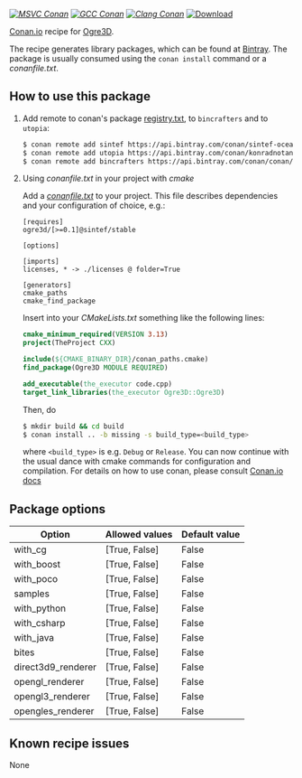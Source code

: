 [_![MSVC Conan](https://github.com/sintef-ocean/conan-ogre3d/workflows/MSVC%20Conan/badge.svg)_](https://github.com/sintef-ocean/conan-ogre3d/actions?query=workflow%3A%22MSVC+Conan%22)
[_![GCC Conan](https://github.com/sintef-ocean/conan-ogre3d/workflows/GCC%20Conan/badge.svg)_](https://github.com/sintef-ocean/conan-ogre3d/actions?query=workflow%3A%22GCC+Conan%22)
[_![Clang Conan](https://github.com/sintef-ocean/conan-ogre3d/workflows/Clang%20Conan/badge.svg)_](https://github.com/sintef-ocean/conan-ogre3d/actions?query=workflow%3A%22Clang+Conan%22)
[ ![Download](https://api.bintray.com/packages/sintef-ocean/conan/ogre3d%3Asintef/images/download.svg) ](https://bintray.com/sintef-ocean/conan/ogre3d%3Asintef/_latestVersion)

[Conan.io](https://conan.io) recipe for [Ogre3D](https://www.ogre3d.org).

The recipe generates library packages, which can be found at [Bintray](https://bintray.com/sintef-ocean/conan/ogre3d%3Asintef/_latestVersion).
The package is usually consumed using the `conan install` command or a *conanfile.txt*.

## How to use this package

1. Add remote to conan's package [registry.txt](http://docs.conan.io/en/latest/reference/config_files/registry.txt.html), to `bincrafters` and to `utopia`:

   ```bash
   $ conan remote add sintef https://api.bintray.com/conan/sintef-ocean/conan
   $ conan remote add utopia https://api.bintray.com/conan/konradnotantoo/utopia
   $ conan remote add bincrafters https://api.bintray.com/conan/conan/conan-center
   ```

2. Using *conanfile.txt* in your project with *cmake*

   Add a [*conanfile.txt*](http://docs.conan.io/en/latest/reference/conanfile_txt.html) to your project. This file describes dependencies and your configuration of choice, e.g.:

   ```
   [requires]
   ogre3d/[>=0.1]@sintef/stable

   [options]

   [imports]
   licenses, * -> ./licenses @ folder=True

   [generators]
   cmake_paths
   cmake_find_package
   ```
   Insert into your *CMakeLists.txt* something like the following lines:
   ```cmake
   cmake_minimum_required(VERSION 3.13)
   project(TheProject CXX)

   include(${CMAKE_BINARY_DIR}/conan_paths.cmake)
   find_package(Ogre3D MODULE REQUIRED)

   add_executable(the_executor code.cpp)
   target_link_libraries(the_executor Ogre3D::Ogre3D)
   ```
   Then, do
   ```bash
   $ mkdir build && cd build
   $ conan install .. -b missing -s build_type=<build_type>
   ```
   where `<build_type>` is e.g. `Debug` or `Release`.
   You can now continue with the usual dance with cmake commands for configuration and compilation. For details on how to use conan, please consult [Conan.io docs](http://docs.conan.io/en/latest/)

## Package options

| Option            | Allowed values    |   Default value   |
| ----------------- | ----------------- | ----------------- |
| with_cg           | [True, False]     | False             |
| with_boost        | [True, False]     | False             |
| with_poco         | [True, False]     | False             |
| samples           | [True, False]     | False             |
| with_python       | [True, False]     | False             |
| with_csharp       | [True, False]     | False             |
| with_java         | [True, False]     | False             |
| bites             | [True, False]     | False             |
| direct3d9_renderer| [True, False]     | False             |
| opengl_renderer   | [True, False]     | False             |
| opengl3_renderer  | [True, False]     | False             |
| opengles_renderer | [True, False]     | False             |

## Known recipe issues

None
